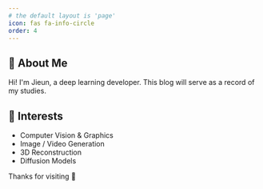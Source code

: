 ```yaml
---
# the default layout is 'page'
icon: fas fa-info-circle
order: 4
---
```


## 👋 About Me

Hi! I'm Jieun, a deep learning developer.
This blog will serve as a record of my studies.

## 🧠 Interests

- Computer Vision & Graphics  
- Image / Video Generation  
- 3D Reconstruction  
- Diffusion Models

Thanks for visiting 💖